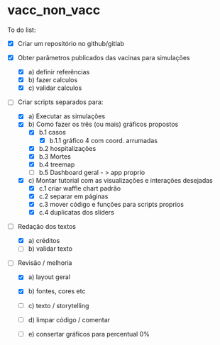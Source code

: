 # vacc_non_vacc

To do list:

- [X] Criar um repositório no github/gitlab

- [X] Obter parâmetros publicados das vacinas para simulações 
  - [X] a) definir referências 
  - [X] b) fazer calculos 
  - [X] c) validar calculos

- [ ] Criar scripts separados para:
  - [X] a) Executar as simulações
  - [X] b) Como fazer os três (ou mais) gráficos propostos
    - [X] b.1 casos
      - [X] b.1.1 gráfico 4 com coord. arrumadas
    - [X] b.2 hospitalizações
    - [X] b.3 Mortes
    - [X] b.4 treemap
    - [ ] b.5 Dashboard geral - > app proprio

  - [X] c) Montar tutorial com as visualizações e interações desejadas
    - [X] c.1 criar waffle chart padrão
    - [X] c.2 separar em páginas
    - [X] c.3 mover código e funções para scripts proprios
    - [X] c.4 duplicatas dos sliders

- [ ] Redação dos textos
  - [X] a) créditos
  - [ ] b) validar texto
  
- [ ] Revisão / melhoria
  - [X] a) layout geral
  - [X] b) fontes, cores etc
  - [ ] c) texto / storytelling
  - [ ] d) limpar código / comentar
  - [ ] e) consertar gráficos para percentual 0%
   




